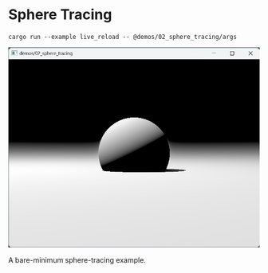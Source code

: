 # Sphere Tracing

```shell
cargo run --example live_reload -- @demos/02_sphere_tracing/args
```

![screenshot](./screenshot.jpg)

A bare-minimum sphere-tracing example.
